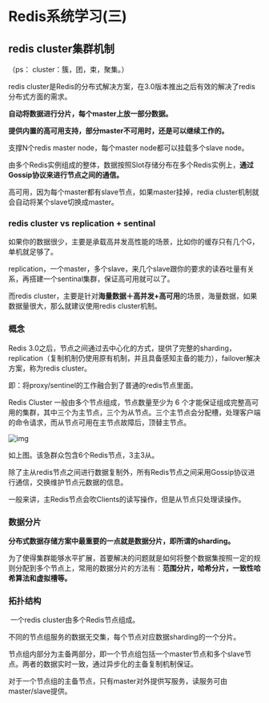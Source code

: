

# Redis系统学习(三)

## redis cluster集群机制

（ps： cluster：簇，团，束，聚集。）

redis cluster是Redis的分布式解决方案，在3.0版本推出之后有效的解决了redis分布式方面的需求。

**自动将数据进行分片，每个master上放一部分数据。**

**提供内置的高可用支持，部分master不可用时，还是可以继续工作的。**



支撑N个redis  master  node，每个master node都可以挂载多个slave node。

由多个Redis实例组成的整体，数据按照Slot存储分布在多个Redis实例上，**通过Gossip协议来进行节点之间的通信。**

高可用，因为每个master都有slave节点，如果master挂掉，redia cluster机制就会自动将某个slave切换成master。



### redis cluster vs replication + sentinal

  如果你的数据很少，主要是承载高并发高性能的场景，比如你的缓存只有几个G，单机就足够了。

 replication，一个master，多个slave，来几个slave跟你的要求的读吞吐量有关系，再搭建一个sentinal集群，保证高可用就可以了。



  而redis cluster，主要是针对**海量数据＋高并发+高可用**的场景，海量数据，如果数据量很大，那么就建议使用redis cluster机制。

### 概念

Redis 3.0之后，节点之间通过去中心化的方式，提供了完整的sharding，replication（复制机制仍使用原有机制，并且具备感知主备的能力），failover解决方案，称为redis cluster。

即：将proxy/sentinel的工作融合到了普通的redis节点里面。

Redis Cluster 一般由多个节点组成，节点数量至少为 6 个才能保证组成完整高可用的集群，其中三个为主节点，三个为从节点。三个主节点会分配槽，处理客户端的命令请求，而从节点可用在主节点故障后，顶替主节点。

![img](https://imgconvert.csdnimg.cn/aHR0cHM6Ly91cGxvYWQtaW1hZ2VzLmppYW5zaHUuaW8vdXBsb2FkX2ltYWdlcy8xNTQ2MjA1Ny1kZmIxNDcwNGQ1NTMxNWYxLnBuZw?x-oss-process=image/format,png)

如上图。该急群众包含6个Redis节点，3主3从。

除了主从redis节点之间进行数据复制外，所有Redis节点之间采用Gossip协议进行通信，交换维护节点元数据的信息。

一般来讲，主Redis节点会吹Clients的读写操作，但是从节点只处理读操作。

### 数据分片

​       **分布式数据存储方案中最重要的一点就是数据分片，即所谓的sharding。**

​       为了使得集群能够水平扩展，首要解决的问题就是如何将整个数据集按照一定的规则分配到多个节点上，常用的数据分片的方法有：**范围分片，哈希分片，一致性哈希算法和虚拟槽等。**

### 拓扑结构

​     一个redis cluster由多个Redis节点组成。

​     不同的节点组服务的数据无交集，每个节点对应数据sharding的一个分片。

​    节点组内部分为主备两部分，即一个节点组包括一个master节点和多个slave节点。两者的数据实时一致，通过异步化的主备复制机制保证。

​     对于一个节点组的主备节点，只有master对外提供写服务，读服务可由master/slave提供。





